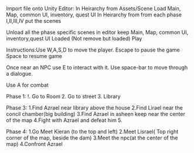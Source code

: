 Import file onto Unity Editor:
In Heirarchy from Assets/Scene Load Main, Map, common UI, inventory, quest UI
In Heirarchy from from each phase I,II,III,IV put the scenes

Unload all the phase specific scenes in editor keep Main, Map, common UI, inventory,quest UI Loaded (Not remove but loaded)
Play






Instructions:Use W,A,S,D to move the player.
Escape to pause the game
Space to resume game

Once near an NPC use E to interact with it.
Use space-bar to move through a dialogue.

Use A for combat

Phase 1:
!. Go to Room
2. Go to street
3. Library

Phase 3:
1.Find Azrael near library above the house
2.Find Lirael near the concil chamber(big building)
3.Find Azrael in asheen keep near the center of the map
4.Fight with Azrael and defeat him
5.

Phase 4:
1.Go Meet Kieran (to the top and left)
2.Meet Lisrael( Top right corner of the map, beside the dam)
3.Meet the npc(at the center of the map)
4.Confront Azrael
